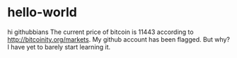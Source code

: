 # hello-world
hi githubbians
The current price of bitcoin is 11443 according to http://bitcoinity.org/markets.
My github account has been flagged.  But why?  I have yet to barely start learning it.

